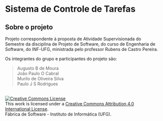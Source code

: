 # Sistema de Controle de Tarefas
## Sobre o projeto

Projeto correspondente à proposta de Atividade Supervisionada do Semestre da disciplina de Projeto de Software, do curso de Engenharia de Software, do INF-UFG, ministrada pelo professor Rubens de Castro Pereira.

Os integrantes do grupo e participantes do projeto são:

> Augusto B de Moura<br />
> João Paulo O Cabral<br />
> Murilo de Oliveira Silva<br />
> Paulo J S Rodrigues
<br />
<a rel="license" href="http://creativecommons.org/licenses/by/4.0/"><img alt="Creative Commons License" style="border-width:0" src="https://i.creativecommons.org/l/by/4.0/88x31.png" /></a><br />This work is licensed under a <a rel="license" href="http://creativecommons.org/licenses/by/4.0/">Creative Commons Attribution 4.0 International License</a>. 
<br />Fábrica de Software - Instituto de Informática (UFG).
